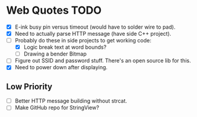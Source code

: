 # Web Quotes TODO

- [x] E-ink busy pin versus timeout (would have to solder wire to pad).
- [x] Need to actually parse HTTP message (have side C++ project).
- [ ] Probably do these in side projects to get working code:
  - [x] Logic break text at word bounds?
  - [ ] Drawing a bender Bitmap
- [ ] Figure out SSID and password stuff. There's an open source lib for this.
- [x] Need to power down after displaying.

## Low Priority
- [ ] Better HTTP message building without strcat.
- [ ] Make GitHub repo for StringView?
